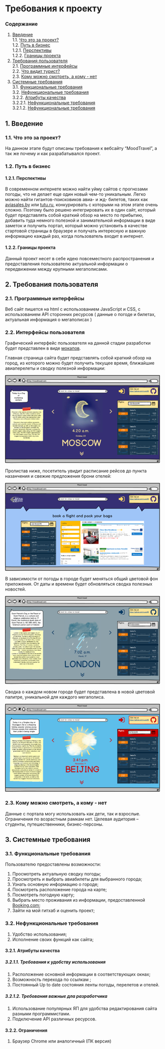 # Требования к проекту

### Содержание
1. [Введение](#1) <br>
1.1. [Что это за проект?](#1.1) <br>
1.2. [Путь в бизнес](#1.2) <br>
1.2.1. [Перспективы](#1.2.1) <br>
1.2.2. [Границы проекта](#1.2.2) <br>
2. [Требования пользователя](#2) <br>
2.1. [Программные интерфейсы](#2.1) <br>
2.2. [Что видит турист?](#2.2) <br>
2.3. [Кому можно смотреть, а кому - нет](#2.3)<br>
3. [Системные требования](#3)<br>
3.1. [Функциональные требования](#3.1)<br> 
3.2. [Нефункциональные требования](#3.2)<br>
3.2.2. [Атрибуты качества](#3.2.1)<br>
3.2.2.1. [Нефункциональные требования](#3.2.1.1)<br>
3.2.1.2. [Нефункциональные требования](#3.2.1.2)<br>

## 1. Введение <a name="1"></a>

### 1.1. Что это за проект? <a name="1.1"></a>

На данном этапе будут описаны требования к вебсайту “MoodTravel”, а так же почему и как разрабатывался проект.

### 1.2. Путь в бизнес <a name="1.2"></a>

#### 1.2.1. Перспективы <a name="1.2.1"></a>

В современном интернете можно найти уйму сайтов с прогнозами погоды, что не делает еще один новый чем-то уникальным. Легко можно найти гигантов-поисковиков авиа- и жд- билетов, таких как  [aviasales.by](https://www.aviasales.by) или [tutu.ru](https://www.tutu.ru), конкурировать с которыми на этом этапе очень сложно. Поэтому было решено интегрировать их в один сайт, который будет представлять собой краткий обзор на место по прибытию, добавить туда немного полезной и занимательной информации в виде заметок и получить портал, который можно установить в качестве стартовой страницы в браузере и получать интересную и важную информацию каждый раз, когда пользователь входит в интернет.

#### 1.2.2. Границы проекта <a name="1.2.2"></a>

Данный проект несет в себе идею повсеместного распространения и предоставления пользователю актуальной информации о передвижении между крупными мегаполисами.

## 2. Требования пользователя <a name="2"></a>

### 2.1. Программные интерфейсы <a name="2.1"></a>

Веб сайт пишется на html с использованием JavaScript и CSS, с использованием API сторонних ресурсов ( данные о погоде и билетах, актуальная информация о мегаполисах )

### 2.2. Интерфейсы пользователя <a name="2.2"></a>
Графический интерфейс пользователя на данной стадии разработки будет представлен в виде [мокапов](https://github.com/LazuRR/TreeOnDesktop/tree/master/src/mockups).

Главная страница сайта будет представлять собой краткий обзор на город, из которого можно будет получить текущее время, ближайшие авиаперелеты и сводку полезной информации:

![Превью_Москва](https://github.com/LazuRR/TreeOnDesktop/blob/master/src/mockups/Mockup_Moscow.png) <br/>

Пролистав ниже, посетитель увидит расписание рейсов до пункта назанчения и свежие предложения брони отелей:

![Превью_Москва_Advanced](https://github.com/LazuRR/TreeOnDesktop/blob/master/src/mockups/Mockup_Moscow_extended.png) <br/>

В зависимости от погоды в городе будет меняться общий цветовой фон приложения. От даты и времени будет обновляться сводка полезных новостей.

![Превью_Лондон](https://github.com/LazuRR/TreeOnDesktop/blob/master/src/mockups/Mockup_London.png) <br/>

Сводка о каждом новом городе будет представлена в новой цветовой палитре, уникальной для каждого мегаполиса.

![Превью_Пекин](https://github.com/LazuRR/TreeOnDesktop/blob/master/src/mockups/Mockup_Beijing.png) <br/>


### 2.3. Кому можно смотреть, а кому - нет <a name="2.3"></a>

Данные с портала могу использовать как дети, так и взрослые. Ограничения по возрастным рамкам нет. Целевая аудитория – студенты, путешественники, бизнес-персоны.

## 3. Системные требования <a name="3"></a>

### 3.1. Функциональные требования <a name="3.1"></a>

Пользователю предоставлены возможности:

1. Просмотреть актуальную сводку погоды;
2. Просмотреть и выбрать авиабилеты для выбранного города;
3. Узнать основную информацию о городе;
4. Посмотреть расположение города на карте;
5. Посмотреть погодную карту;
6. Выбрать место проживания из информации, предоставленной [Booking.com](https://www.booking.com/index.ru.html?aid=397594;label=gog235jc-1DCAEoggI46AdIM1gDaCWIAQGYASG4ARfIAQzYAQPoAQGIAgGoAgO4ArO2zuwFwAIB;sid=795f9c6b1128523c81ef59c5fae36f5f;keep_landing=1&sb_price_type=total&);
7. Зайти на мой гитхаб и оценить проект;

### 3.2. Нефункциональные требования <a name="3.2"></a>
 1. Удобство использования;
  2. Исполнение своих функций как сайта;
 
#### 3.2.1. Атрибуты качества<a name="3.2.1"></a>

##### 3.2.1.1. Требования к удобству использования <a name="3.2.1.1"></a>

  1. Расположение основной информации в соответствующих окнах;
  2. Возможность перехода по ссылкам ;
  3. Постоянный Up to date состояния ленты погоды, перелетов и отелей. 
  
##### 3.2.1.2. Требования важные дла разработчика <a name="3.2.1.2"></a>

  1. Использование популярных ЯП для удобства редактирования сайта разными программистами.
  2. Подключение API различных ресурсов.

#### 3.2.2. Ограничения<a name="3.2.2"></a>

  1. Браузер Chrome или аналогичный (ПК версия)
  


